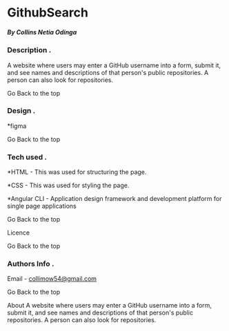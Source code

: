 # GithubSearch


##### By Collins Netia Odinga


### Description .
<p>A website where users may enter a GitHub username into a form, submit it, and see names and descriptions of that person's public repositories. A person can also look for repositories.</p>

Go Back to the top

### Design .
 *figma

 Go Back to the top

### Tech used .

*HTML - This was used for structuring the page.

*CSS - This was used for styling the page.

*Angular CLI - Application design framework and development platform for single page applications

Go Back to the top

Licence

Go Back to the top

### Authors Info .


Email - collimow54@gmail.com

Go Back to the top

About
A website where users may enter a GitHub username into a form, submit it, and see names and descriptions of that person's public repositories. A person can also look for repositories.

